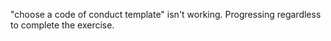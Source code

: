 "choose a code of conduct template" isn't working.
Progressing regardless to complete the exercise.
